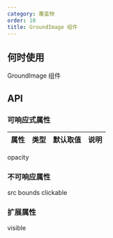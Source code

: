 ```yaml
---
category: 覆盖物
order: 10
title: GroundImage 组件
---
```



## 何时使用

GroundImage 组件

## API

### 可响应式属性

| 属性 | 类型 | 默认取值 | 说明 |
|------|-----|------|-----|
opacity

### 不可响应属性

src
bounds
clickable



### 扩展属性

visible